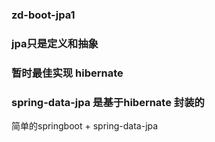 ### zd-boot-jpa1
### jpa只是定义和抽象
### 暂时最佳实现 hibernate
### spring-data-jpa 是基于hibernate 封装的
简单的springboot + spring-data-jpa 
